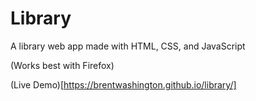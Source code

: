 # Library
A library web app made with HTML, CSS, and JavaScript

(Works best with Firefox)

(Live Demo)[https://brentwashington.github.io/library/]
